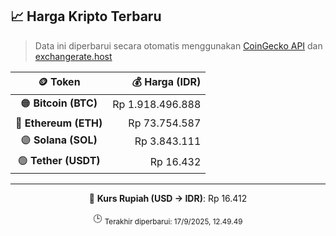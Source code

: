 

<!-- HARGA_KRIPTO -->
## 📈 Harga Kripto Terbaru

> Data ini diperbarui secara otomatis menggunakan [CoinGecko API](https://www.coingecko.com/) dan [exchangerate.host](https://exchangerate.host/)

<div align="center">

| 🪙 Token | 💰 Harga (IDR) |
|:------:|---------------:|
| 🟠 **Bitcoin (BTC)**   | Rp 1.918.496.888 |
| 🔵 **Ethereum (ETH)**  | Rp 73.754.587 |
| 🟣 **Solana (SOL)**    | Rp 3.843.111 |
| 🟢 **Tether (USDT)**   | Rp 16.432 |

---

💱 **Kurs Rupiah (USD → IDR)**: Rp 16.412

🕒 <sub>Terakhir diperbarui: 17/9/2025, 12.49.49</sub>

</div>
<!-- /HARGA_KRIPTO -->